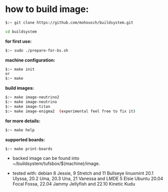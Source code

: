 # how to build image: #

```bash
$:~ git clone https://github.com/mohousch/buildsystem.git

cd buildsystem
```

**for first use:**
```bash
$:~ sudo ./prepare-for-bs.sh
```
**machine configuration:**
```bash
$:~ make init
or
$:~ make
```
**build images:**
```bash
$:~ make image-neutrino2
$:~ make image-neutrino
$:~ make image-titan
$:~ make image-enigma2  (experimental feel free to fix it)
```

**for more details:**
```bash
$:~ make help
```

**supported boards:**
```bash
$:~ make print-boards
```

* backed image can be found into ~/buildsystem/tufsbox/$(machine)/image.

* tested with:
 debian 8 Jessie, 9 Stretch and 11 Bullseye
 linuxmint 20.1 Ulyssa, 20.2 Uma, 20.3 Una, 21 Vanessa and LMDE 5 Elsie
 Ubuntu 20.04 Focal Fossa, 22.04 Jammy Jellyfish and 22.10 Kinetic Kudu
 
 
